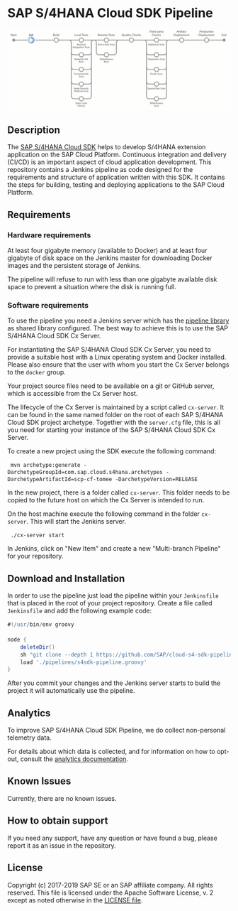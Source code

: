 # SAP S/4HANA Cloud SDK Pipeline
 
 ![Visualisation of SAP S/4HANA Cloud SDK Pipeline](images/s4sdk-pipeline.gif)
 
 ## Description

 The [SAP S/4HANA Cloud SDK](https://sap.com/s4sdk) helps to develop S/4HANA extension application on the SAP Cloud Platform. 
 Continuous integration and delivery (CI/CD) is an important aspect of cloud application development.
 This repository contains a Jenkins pipeline as code designed for the requirements and structure of application written with this SDK. 
 It contains the steps for building, testing and deploying applications to the SAP Cloud Platform.
 
 ## Requirements
 
 ### Hardware requirements
 
At least four gigabyte memory (available to Docker) and at least four gigabyte of disk space on the Jenkins master for downloading Docker images and the persistent storage of Jenkins.

The pipeline will refuse to run with less than one gigabyte available disk space to prevent a situation where the disk is running full.

### Software requirements

 To use the pipeline you need a Jenkins server which has the [pipeline library](https://github.com/SAP/cloud-s4-sdk-pipeline-lib) as shared library configured.
 The best way to achieve this is to use the SAP S/4HANA Cloud SDK Cx Server.
 
 For instantiating the SAP S/4HANA Cloud SDK Cx Server, you need to provide a suitable host with a Linux operating system and Docker installed.
 Please also ensure that the user with whom you start the Cx Server belongs to the `docker` group.

 Your project source files need to be available on a git or GitHub server, which is accessible from the Cx Server host.
 
 The lifecycle of the Cx Server is maintained by a script called `cx-server`.
 It can be found in the same named folder on the root of each SAP S/4HANA Cloud SDK project archetype. Together with the `server.cfg` file, this is all you need for starting your instance of the SAP S/4HANA Cloud SDK Cx Server.
 
 To create a new project using the SDK execute the following command:
 
 ```shell
  mvn archetype:generate -DarchetypeGroupId=com.sap.cloud.s4hana.archetypes -DarchetypeArtifactId=scp-cf-tomee -DarchetypeVersion=RELEASE
 ```
 
 In the new project, there is a folder called `cx-server`.
 This folder needs to be copied to the future host on which the Cx Server is intended to run.
 
 On the host machine execute the following command in the folder `cx-server`.
 This will start the Jenkins server.
 ```shell
  ./cx-server start
 ```

 In Jenkins, click on "New Item" and create a new "Multi-branch Pipeline" for your repository.  
  
 ## Download and Installation
 
 In order to use the pipeline just load the pipeline within your `Jenkinsfile` that is placed in the root of your project repository. 
 Create a file called `Jenkinsfile` and add the following example code:
 
 ```groovy
 #!/usr/bin/env groovy 
 
 node {
     deleteDir()
     sh "git clone --depth 1 https://github.com/SAP/cloud-s4-sdk-pipeline.git pipelines"
     load './pipelines/s4sdk-pipeline.groovy'
 }
```

 After you commit your changes and the Jenkins server starts to build the project it will automatically use the pipeline. 

## Analytics
To improve SAP S/4HANA Cloud SDK Pipeline, we do collect non-personal telemetry data.

For details about which data is collected, and for information on how to opt-out, consult the [analytics documentation](doc/operations/analytics.md).


## Known Issues
 Currently, there are no known issues.

## How to obtain support
 If you need any support, have any question or have found a bug, please report it as an issue in the repository.

## License
 Copyright (c) 2017-2019 SAP SE or an SAP affiliate company. All rights reserved.
 This file is licensed under the Apache Software License, v. 2 except as noted otherwise in the [LICENSE file](LICENSE).
